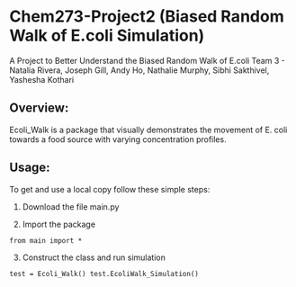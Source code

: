 Chem273-Project2 (Biased Random Walk of E.coli Simulation)
=================================
A Project to Better Understand the Biased Random Walk of E.coli
Team 3 - Natalia Rivera, Joseph Gill, Andy Ho, Nathalie Murphy, Sibhi Sakthivel, Yashesha Kothari

Overview:
---------
Ecoli_Walk is a package that visually demonstrates the movement of E. coli towards a food source with varying concentration profiles.

Usage:
-------------
To get and use a local copy follow these simple steps:

1. Download the file main.py

2. Import the package

`from main import *`

3. Construct the class and run simulation

`test = Ecoli_Walk()
 test.EcoliWalk_Simulation()`
